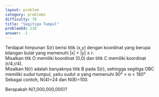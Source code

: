 ```yaml
---
layout: problem
category: problems
difficulty: 70
title: "Segitiga Tumpul"
problemId: 210
answer: -1
---
```

Terdapat himpunan S(r) berisi titik (x,y) dengan koordinat yang berupa bilangan bulat yang memenuhi |x| + |y| ≤ r.   
 Misalkan titk O memiliki koordinat (0,0) dan titik C memiliki koordinat (r/4,r/4).   
 Misalkan N(r) adalah banyaknya titik B pada S(r), sehingga segitiga OBC memiliki sudut tumpul, yaitu sudut α yang memenuhi 90° < α < 180° 
 Sebagai contoh, N(4)=24 dan N(8)=100.

 Berapakah N(1,000,000,000)?
